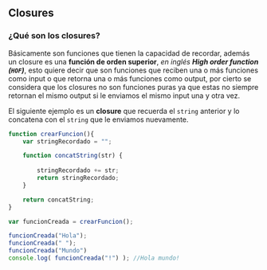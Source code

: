 ## Closures

### ¿Qué son los closures?
Básicamente son funciones que tienen la capacidad de recordar, además un closure es una **función de orden superior**, *en inglés **High order function (`HOF`)***, esto quiere decir que son funciones que reciben una o más funciones como input o que retorna una o más funciones como output, por cierto se considera que los closures no son funciones puras ya que estas no siempre retornan el mismo output si le enviamos el mismo input una y otra vez.

El siguiente ejemplo es un **closure** que recuerda el `string` anterior y lo concatena con el `string` que le enviamos nuevamente.

```js
function crearFuncion(){
    var stringRecordado = "";

    function concatString(str) {
        
        stringRecordado += str;
        return stringRecordado;
    }

    return concatString;
}

var funcionCreada = crearFuncion();

funcionCreada("Hola");
funcionCreada(" ");
funcionCreada("Mundo")
console.log( funcionCreada("!") ); //Hola mundo!
```